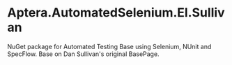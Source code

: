 # Aptera.AutomatedSelenium.El.Sullivan

NuGet package for Automated Testing Base using Selenium, NUnit and SpecFlow. Base on Dan Sullivan's original BasePage.
